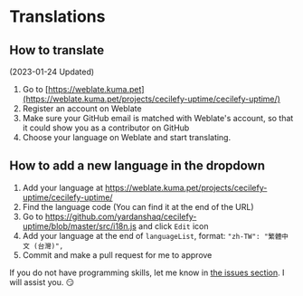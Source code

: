 # Translations

## How to translate

(2023-01-24 Updated)

1. Go to [https://weblate.kuma.pet](https://weblate.kuma.pet/projects/cecilefy-uptime/cecilefy-uptime/)
2. Register an account on Weblate
3. Make sure your GitHub email is matched with Weblate's account, so that it could show you as a contributor on GitHub
4. Choose your language on Weblate and start translating.

## How to add a new language in the dropdown

1. Add your language at https://weblate.kuma.pet/projects/cecilefy-uptime/cecilefy-uptime/
2. Find the language code (You can find it at the end of the URL)
3. Go to https://github.com/yardanshaq/cecilefy-uptime/blob/master/src/i18n.js and click `Edit` icon
4. Add your language at the end of `languageList`, format: `"zh-TW": "繁體中文 (台灣)",`
5. Commit and make a pull request for me to approve

If you do not have programming skills, let me know in [the issues section](https://github.com/yardanshaq/cecilefy-uptime/issues). I will assist you. 😏
